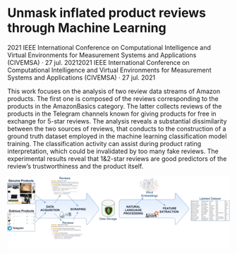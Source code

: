 # Unmask inflated product reviews through Machine Learning

2021 IEEE International Conference on Computational Intelligence and Virtual Environments for Measurement Systems and Applications (CIVEMSA) · 27 jul. 20212021 IEEE International Conference on Computational Intelligence and Virtual Environments for Measurement Systems and Applications (CIVEMSA) · 27 jul. 2021

This work focuses on the analysis of two review data streams of Amazon products. The first one is composed of the reviews corresponding to the products in the AmazonBasics category. The latter collects reviews of the products in the Telegram channels known for giving products for free in exchange for 5-star reviews. The analysis reveals a substantial dissimilarity between the two sources of reviews, that conducts to the construction of a ground truth dataset employed in the machine learning classification model training. The classification activity can assist during product rating interpretation, which could be invalidated by too many fake reviews. The experimental results reveal that 1&2-star reviews are good predictors of the review’s trustworthiness and the product itself.

![Screenshot](flussoOr.png)
